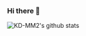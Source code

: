 ### Hi there 👋

<!--
**KD-MM2/KD-MM2** is a ✨ _special_ ✨ repository because its `README.md` (this file) appears on your GitHub profile.

Here are some ideas to get you started:

- 🔭 I’m currently working on ...
- 🌱 I’m currently learning ...
- 👯 I’m looking to collaborate on ...
- 🤔 I’m looking for help with ...
- 💬 Ask me about ...
- 📫 How to reach me: ...
- 😄 Pronouns: ...
- ⚡ Fun fact: ...
-->

![KD-MM2's github stats](https://github-readme-stats.vercel.app/api?username=KD-MM2&show_icons=true&&hide=contribs,issues)
